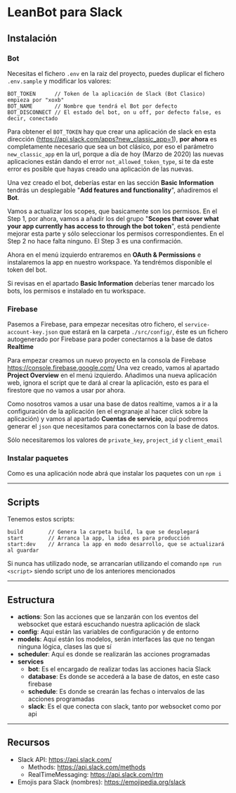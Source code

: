# LeanBot para Slack

## Instalación

### **Bot**
Necesitas el fichero `.env` en la raiz del proyecto, puedes duplicar el fichero `.env.sample` y modificar los valores:

```
BOT_TOKEN      // Token de la aplicación de Slack (Bot Clasico) empieza por "xoxb"
BOT_NAME       // Nombre que tendrá el Bot por defecto
BOT_DISCONNECT // El estado del bot, on u off, por defecto false, es decir, conectado
```

Para obtener el `BOT_TOKEN` hay que crear una aplicación de slack en esta dirección (https://api.slack.com/apps?new_classic_app=1), **por ahora** es completamente necesario que sea un bot clásico, por eso el parámetro `new_classic_app` en la url, porque a día de hoy (Marzo de 2020) las nuevas aplicaciones están dando el error `not_allowed_token_type`, si te da este error es posible que hayas creado una aplicación de las nuevas.

Una vez creado el bot, deberías estar en las sección **Basic Information** tendrás un desplegable "**Add features and functionality**", añadiremos el **Bot**.

Vamos a actualizar los scopes, que basicamente son los permisos. En el Step 1, por ahora, vamos a añadir los del grupo "**Scopes that cover what your app currently has access to through the bot token**", está pendiente mejorar esta parte y sólo seleccionar los permisos correspondientes. En el Step 2 no hace falta ninguno. El Step 3 es una confirmación.

Ahora en el menú izquierdo entraremos en **OAuth & Permissions** e instalaremos la app en nuestro workspace. Ya tendrémos disponible el token del bot.

Si revisas en el apartado **Basic Information** deberías tener marcado los bots, los permisos e instalado en tu workspace.

### **Firebase**

Pasemos a Firebase, para empezar necesitas otro fichero, el `service-account-key.json` que estará en la carpeta `./src/config/`, éste es un fichero autogenerado por Firebase para poder conectarnos a la base de datos **Realtime**

Para empezar creamos un nuevo proyecto en la consola de Firebase https://console.firebase.google.com/
Una vez creado, vamos al apartado **Project Overview** en el menú izquierdo.
Añadimos una nueva aplicación web, ignora el script que te dará al crear la aplicación, esto es para el firestore que no vamos a usar por ahora.

Como nosotros vamos a usar una base de datos realtime, vamos a ir a la configuración de la aplicación (en el engranaje al hacer click sobre la aplicación) y vamos al apartado **Cuentas de servicio**, aquí podremos generar el `json` que necesitamos para conectarnos con la base de datos.

Sólo necesitaremos los valores de `private_key`, `project_id` y `client_email`

### **Instalar paquetes**

Como es una aplicación node abrá que instalar los paquetes con un `npm i`

----------------

## Scripts

Tenemos estos scripts:
```
build        // Genera la carpeta build, la que se desplegará
start        // Arranca la app, la idea es para producción
start:dev    // Arranca la app en modo desarrollo, que se actualizará al guardar 
```

Si nunca has utilizado node, se arrancarían utilizando el comando `npm run <script>` siendo script uno de los anteriores mencionados

----------------

## Estructura

- **actions**: Son las acciones que se lanzarán con los eventos del websocket que estará escuchando nuestra aplicación de slack
- **config**: Aquí están las variables de configuración y de entorno
- **models**: Aquí están los modelos, serán interfaces las que no tengan ninguna lógica, clases las que sí
- **scheduler**: Aquí es donde se realizarán las acciones programadas
- **services**
  - **bot**: Es el encargado de realizar todas las acciones hacia Slack
  - **database**: Es donde se accederá a la base de datos, en este caso firebase 
  - **schedule**: Es donde se crearán las fechas o intervalos de las acciones programadas
  - **slack**: Es el que conecta con slack, tanto por websocket como por api

----------------

## Recursos
- Slack API: https://api.slack.com/
  - Methods: https://api.slack.com/methods
  - RealTimeMessaging: https://api.slack.com/rtm
- Emojis para Slack (nombres): https://emojipedia.org/slack
